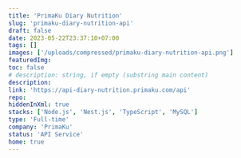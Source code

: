 ```yaml
---
title: 'PrimaKu Diary Nutrition'
slug: 'primaku-diary-nutrition-api'
draft: false
date: 2023-05-22T23:37:10+07:00
tags: []
images: ['/uploads/compressed/primaku-diary-nutrition-api.png']
featuredImg:
toc: false
# description: string, if empty (substring main content)
description:
link: 'https://api-diary-nutrition.primaku.com/api'
repo:
hiddenInXml: true
stacks: ['Node.js', 'Nest.js', 'TypeScript', 'MySQL']
type: 'Full-time'
company: 'PrimaKu'
status: 'API Service'
home: true
---
```

